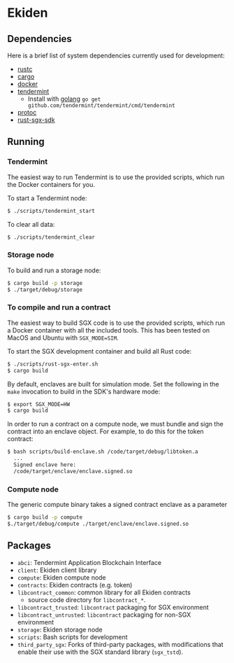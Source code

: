 # Ekiden

## Dependencies

Here is a brief list of system dependencies currently used for development:
- [rustc](https://www.rust-lang.org/en-US/)
- [cargo](http://doc.crates.io/)
- [docker](https://www.docker.com/)
- [tendermint](https://www.tendermint.com/)
  - Install with [golang](https://golang.org/) `go get github.com/tendermint/tendermint/cmd/tendermint`
- [protoc](https://github.com/google/protobuf/releases)
- [rust-sgx-sdk](https://github.com/baidu/rust-sgx-sdk)

## Running

### Tendermint

The easiest way to run Tendermint is to use the provided scripts, which run the Docker
containers for you.

To start a Tendermint node:
```bash
$ ./scripts/tendermint_start
```

To clear all data:
```bash
$ ./scripts/tendermint_clear
```

### Storage node

To build and run a storage node:
```bash
$ cargo build -p storage
$ ./target/debug/storage
```

### To compile and run a contract

The easiest way to build SGX code is to use the provided scripts, which run a Docker
container with all the included tools. This has been tested on MacOS and Ubuntu with `SGX_MODE=SIM`.

To start the SGX development container and build all Rust code:
```bash
$ ./scripts/rust-sgx-enter.sh
$ cargo build
```

By default, enclaves are built for simulation mode.
Set the following in the `make` invocation to build in the SDK's hardware mode:
```bash
$ export SGX_MODE=HW
$ cargo build
```

In order to run a contract on a compute node, we must bundle and sign the contract into an enclave object. For example, to do this for the token contract:
```bash
$ bash scripts/build-enclave.sh /code/target/debug/libtoken.a
  ...
  Signed enclave here:
  /code/target/enclave/enclave.signed.so
```

### Compute node

The generic compute binary takes a signed contract enclave as a parameter
```bash
$ cargo build -p compute
$./target/debug/compute ./target/enclave/enclave.signed.so
```

## Packages
- `abci`: Tendermint Application Blockchain Interface
- `client`: Ekiden client library
- `compute`: Ekiden compute node
- `contracts`: Ekiden contracts (e.g. token)
- `libcontract_common`: common library for all Ekiden contracts
  - source code directory for `libcontract_*`. 
- `libcontract_trusted`: `libcontract` packaging for SGX environment
- `libcontract_untrusted`: `libcontract` packaging for non-SGX environment
- `storage`: Ekiden storage node
- `scripts`: Bash scripts for development
- `third_party_sgx`: Forks of third-party packages, with modifications that enable their use with the SGX standard library (`sgx_tstd`).
